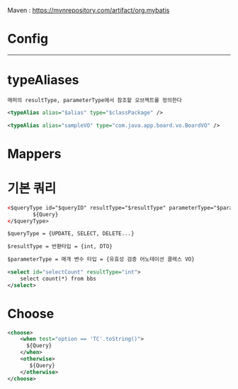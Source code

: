 Maven : https://mvnrepository.com/artifact/org.mybatis

# Config #

<hr/>

# typeAliases #

```매퍼의 resultType, parameterType에서 참조할 오브젝트를 정의한다```

```xml
<typeAlias alias="$alias" type="$classPackage" />
````

```xml
<typeAlias alias="sampleVO" type="com.java.app.board.vo.BoardVO" />
```

# Mappers #

# 기본 쿼리 #

```xml
<$queryType id="$queryID" resultType="$resultType" parameterType="$parameterType">
    	${Query}
</$queryType>

$queryType = {UPDATE, SELECT, DELETE...}

$resultType = 반환타입 = {int, DTO}

$parameterType = 매개 변수 타입 = {유효성 검증 어노테이션 클래스 VO}
```

```xml
<select id="selectCount" resultType="int">
    select count(*) from bbs
</select>
```

# Choose #

```xml
<choose>
    <when test="option == 'TC'.toString()">
      ${Query}
    </when>
    <otherwise>
       ${Query}
    </otherwise>
</choose>
```
